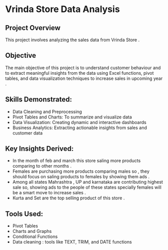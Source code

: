 # Vrinda Store Data Analysis

## Project Overview
This project involves analyzing the sales data from Vrinda Store . 

## Objective
The main objective of this project is to understand customer behaviour and to extract meaningful insights from the data using Excel functions, pivot tables, and data visualization techniques to increase sales in upcoming year .

## Skills Demonstrated:

- Data Cleaning and Preprocessing
- Pivot Tables and Charts: To summarize and visualize data
- Data Visualization: Creating dynamic and interactive dashboards
- Business Analytics: Extracting actionable insights from sales and customer data

## Key Insights Derived:
- In the month of feb and march this store saling more products comparing to other months .
- Females are  purchasing more products comparing males so , they should focus on  saling 
  products to females by showing them ads .
- Among all states Mahrashtra , UP and karnataka are contributing highest sale so, showing ads 
  to the people of these states specially females will be a smart move to increase sales .
- Kurta and Set are the top selling product of this store .

## Tools Used:
- Pivot Tables
- Charts and Graphs
- Conditional Functions
- Data cleaning : tools like TEXT, TRIM, and DATE functions
